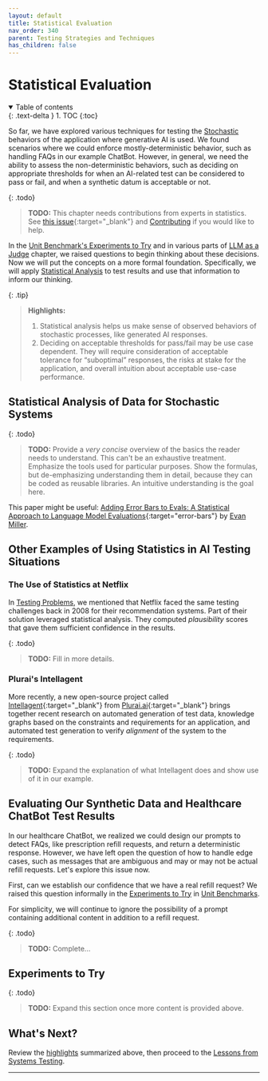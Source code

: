 ```yaml
---
layout: default
title: Statistical Evaluation
nav_order: 340
parent: Testing Strategies and Techniques
has_children: false
---
```


# Statistical Evaluation

<details open markdown="block">
  <summary>
    Table of contents
  </summary>
  {: .text-delta }
1. TOC
{:toc}
</details>

So far, we have explored various techniques for testing the [Stochastic]({{site.glossaryurl}}/#stochastic) behaviors of the application where generative AI is used. We found scenarios where we could enforce mostly-deterministic behavior, such as handling FAQs in our example ChatBot. However, in general, we need the ability to assess the non-deterministic behaviors, such as deciding on appropriate thresholds for when an AI-related test can be considered to pass or fail, and when a synthetic datum is acceptable or not.

{: .todo}
> **TODO:** This chapter needs contributions from experts in statistics. See [this issue](https://github.com/The-AI-Alliance/ai-application-testing/issues/27){:target="_blank"} and [Contributing]({{site.baseurl}}/contributing) if you would like to help.

In the [Unit Benchmark's Experiments to Try]({{site.baseurl}}/testing-strategies/unit-benchmarks/#experiments-to-try) and in various parts of [LLM as a Judge]({{site.baseurl}}/testing-strategies/llm-as-a-judge) chapter, we raised questions to begin thinking about these decisions. Now we will put the concepts on a more formal foundation. Specifically, we will apply [Statistical Analysis]({{site.glossaryurl}}/#statistical-analysis) to test results and use that information to inform our thinking.

<a id="highlights"></a>

{: .tip}
> **Highlights:**
>
> 1. Statistical analysis helps us make sense of observed behaviors of stochastic processes, like generated AI responses.
> 1. Deciding on acceptable thresholds for pass/fail may be use case dependent. They will require consideration of acceptable tolerance for &ldquo;suboptimal&rdquo; responses, the risks at stake for the application, and overall intuition about acceptable use-case performance.

## Statistical Analysis of Data for Stochastic Systems

{: .todo}
> **TODO:** Provide a _very concise_ overview of the basics the reader needs to understand. This can't be an exhaustive treatment. Emphasize the tools used for particular purposes. Show the formulas, but de-emphasizing understanding them in detail, because they can be coded as reusable libraries. An intuitive understanding is the goal here.

This paper might be useful: [Adding Error Bars to Evals: A Statistical Approach to Language Model Evaluations](https://arxiv.org/abs/2411.00640){:target="error-bars"} by [Evan Miller]({{site.baseurl}}/references/#evan-miller).

## Other Examples of Using Statistics in AI Testing Situations

### The Use of Statistics at Netflix
 
In [Testing Problems]({{site.baseurl}}/testing-problems/#this-is-not-a-new-problem), we mentioned that Netflix faced the same testing challenges back in 2008 for their recommendation systems. Part of their solution leveraged statistical analysis. They computed _plausibility_ scores that gave them sufficient confidence in the results.

{: .todo}
> **TODO:** Fill in more details.

### Plurai's Intellagent

More recently, a new open-source project called [Intellagent](https://github.com/plurai-ai/intellagent){:target="_blank"} from [Plurai.ai](https://plurai.ai){:target="_blank"} brings together recent research on automated generation of test data, knowledge graphs based on the constraints and requirements for an application, and automated test generation to verify _alignment_ of the system to the requirements. 

{: .todo}
> **TODO:** Expand the explanation of what Intellagent does and show use of it in our example.

## Evaluating Our Synthetic Data and Healthcare ChatBot Test Results

In our healthcare ChatBot, we realized we could design our prompts to detect FAQs, like prescription refill requests, and return a deterministic response. However, we have left open the question of how to handle edge cases, such as messages that are ambiguous and may or may not be actual refill requests. Let's explore this issue now.

First, can we establish our confidence that we have a real refill request? We raised this question informally in the [Experiments to Try]({{site.baseurl}}/testing-strategies/unit-benchmarks/#experiments-to-try) in [Unit Benchmarks]({{site.baseurl}}/testing-strategies/unit-benchmarks/#experiments-to-try).

For simplicity, we will continue to ignore the possibility of a prompt containing additional content in addition to a refill request.

{: .todo}
> **TODO:** Complete...

## Experiments to Try

{: .todo}
> **TODO:** Expand this section once more content is provided above.

## What's Next?
Review the [highlights](#highlights) summarized above, then proceed to the [Lessons from Systems Testing]({{site.baseurl}}/testing-strategies/systems-testing/).

---
